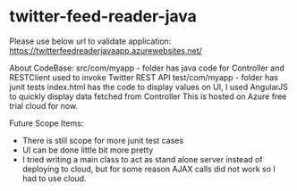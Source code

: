 # twitter-feed-reader-java
Please use below url to validate application:
https://twitterfeedreaderjavaapp.azurewebsites.net/

About CodeBase:
src/com/myapp - folder has java code for Controller and RESTClient used to invoke Twitter REST API
test/com/myapp - folder has junit tests
index.html has the code to display values on UI, I used AngularJS to quickly display data fetched from Controller
This is hosted on Azure free trial cloud for now.

Future Scope Items:
- There is still scope for more junit test cases
- UI can be done little bit more pretty
- I tried writing a main class to act as stand alone server instead of deploying to cloud, but for some reason AJAX calls did not work so I had to use cloud.
